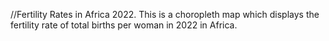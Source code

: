 //Fertility Rates in Africa 2022.
This is a choropleth map which displays the fertility rate of total births per woman in 2022 in Africa. 
